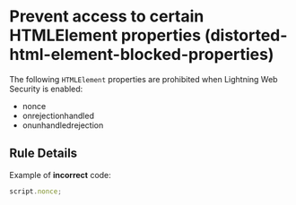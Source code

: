 # Prevent access to certain HTMLElement properties (distorted-html-element-blocked-properties)

The following `HTMLElement` properties are prohibited when Lightning Web Security is enabled:
-   nonce
-   onrejectionhandled
-   onunhandledrejection

## Rule Details

Example of **incorrect** code:

```js
script.nonce;
```
